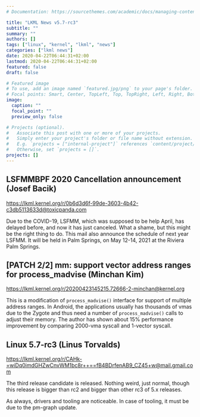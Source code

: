 ```yaml
---
# Documentation: https://sourcethemes.com/academic/docs/managing-content/

title: "LKML News v5.7-rc3"
subtitle: ""
summary: ""
authors: []
tags: ["linux", "kernel", "lkml", "news"]
categories: ["lkml news"]
date: 2020-04-22T06:44:31+02:00
lastmod: 2020-04-22T06:44:31+02:00
featured: false
draft: false

# Featured image
# To use, add an image named `featured.jpg/png` to your page's folder.
# Focal points: Smart, Center, TopLeft, Top, TopRight, Left, Right, BottomLeft, Bottom, BottomRight.
image:
  caption: ""
  focal_point: ""
  preview_only: false

# Projects (optional).
#   Associate this post with one or more of your projects.
#   Simply enter your project's folder or file name without extension.
#   E.g. `projects = ["internal-project"]` references `content/project/deep-learning/index.md`.
#   Otherwise, set `projects = []`.
projects: []
---
```


LSFMMBPF 2020 Cancellation announcement (Josef Bacik)
-----------------------------------------------------

https://lkml.kernel.org/r/0b6d3d6f-99de-3603-4b42-c3db5113633d@toxicpanda.com

Due to the COVID-19, LSFMM, which was supposed to be help April, has delayed
before, and now it has just canceled.  What a shame, but this might be the
right thing to do.  This mail also announce the schedule of next year LSFMM.
It will be held in Palm Springs, on May 12-14, 2021 at the Riviera Palm
Springs.


[PATCH 2/2] mm: support vector address ranges for process_madvise (Minchan Kim)
-------------------------------------------------------------------------------

https://lkml.kernel.org/r/20200423145215.72666-2-minchan@kernel.org

This is a modification of `process_madvise()` interface for support of multiple
address ranges.  In Android, the applications usually has thousands of vmas due
to the Zygote and thus need a number of `process_madvise()` calls to adjust
their memory.  The author has shown about 15% performance improvement by
comparing 2000-vma syscall and 1-vector syscall.


Linux 5.7-rc3 (Linus Torvalds)
------------------------------

https://lkml.kernel.org/r/CAHk-=wiDq0imdGHZwCnvWM1bc8r++==fB4BDrfenAB9_CZ45+w@mail.gmail.com

The third release candidate is released.  Nothing weird, just normal, though
this release is bigger than rc2 and bigger than other rc3 of 5.x releases.

As always, drivers and tooling are noticeable.  In case of tooling, it must be
due to the pm-graph update.

